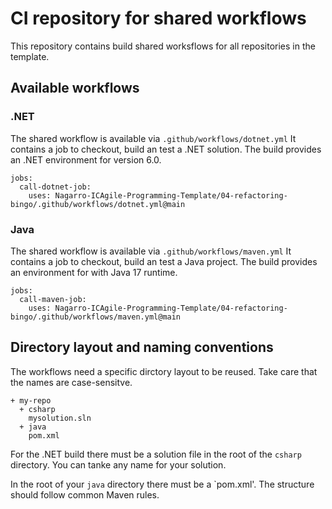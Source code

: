 # CI repository for shared workflows

This repository contains build shared worksflows for all repositories in the template. 

## Available workflows

### .NET

The shared workflow is available via `.github/workflows/dotnet.yml` It contains a job to checkout, build an test a .NET solution. The build provides an .NET environment for version 6.0.

```
jobs:  
  call-dotnet-job:
    uses: Nagarro-ICAgile-Programming-Template/04-refactoring-bingo/.github/workflows/dotnet.yml@main
```

### Java

The shared workflow is available via `.github/workflows/maven.yml` It contains a job to checkout, build an test a Java project. The build provides an environment for with Java 17 runtime.

```
jobs:  
  call-maven-job:
    uses: Nagarro-ICAgile-Programming-Template/04-refactoring-bingo/.github/workflows/maven.yml@main
```

## Directory layout and naming conventions

The workflows need a specific dirctory layout to be reused. Take care that the names are case-sensitve.

```
+ my-repo
  + csharp
    mysolution.sln
  + java
    pom.xml
```

For the .NET build there must be a solution file in the root of the `csharp` directory. You can tanke any name for your solution.

In the root of your `java` directory there must be a `pom.xml'. The structure should follow common Maven rules.
